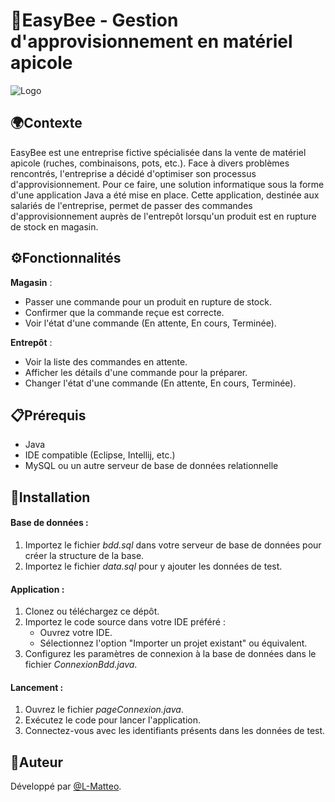 # 🐝EasyBee - Gestion d'approvisionnement en matériel apicole

![Logo](https://dev-to-uploads.s3.amazonaws.com/uploads/articles/th5xamgrr6se0x5ro4g6.png)


## 🌍Contexte

EasyBee est une entreprise fictive spécialisée dans la vente de matériel apicole (ruches, combinaisons, pots, etc.). Face à divers problèmes rencontrés, l'entreprise a décidé d'optimiser son processus d'approvisionnement. Pour ce faire, une solution informatique sous la forme d'une application Java a été mise en place. Cette application, destinée aux salariés de l'entreprise, permet de passer des commandes d'approvisionnement auprès de l'entrepôt lorsqu'un produit est en rupture de stock en magasin.


## ⚙️Fonctionnalités 
 **Magasin** :  
  - Passer une commande pour un produit en rupture de stock.
  - Confirmer que la commande reçue est correcte.
  - Voir l'état d'une commande (En attente, En cours, Terminée).

**Entrepôt** : 
 - Voir la liste des commandes en attente.
 - Afficher les détails d'une commande pour la préparer.
 - Changer l'état d'une commande (En attente, En cours, Terminée). 


## 📋Prérequis
- Java 
- IDE compatible (Eclipse, Intellij, etc.)
- MySQL ou un autre serveur de base de données relationnelle



## 🚀Installation  
#### Base de données :
 1. Importez le fichier  *bdd.sql* dans votre serveur de base de données pour créer la structure de la base.   
 2. Importez le fichier *data.sql* pour y ajouter les données de test.  
#### Application :  
 1. Clonez ou téléchargez ce dépôt.
 2. Importez le code source dans votre IDE préféré :
    - Ouvrez votre IDE.
    - Sélectionnez l'option "Importer un projet existant" ou équivalent.
 3. Configurez les paramètres de connexion à la base de données dans le fichier *ConnexionBdd.java*.
#### Lancement :
 1. Ouvrez le fichier *pageConnexion.java*.
 2. Exécutez le code pour lancer l'application.
 3. Connectez-vous avec les identifiants présents dans les données de test. 



## 👤Auteur
Développé par [@L-Matteo](https://github.com/L-Matteo).

